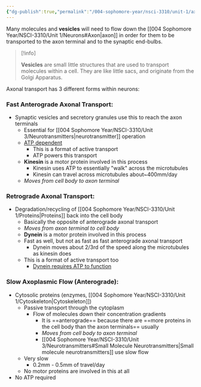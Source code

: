 ```yaml
---
{"dg-publish":true,"permalink":"/004-sophomore-year/nsci-3310/unit-1/axonal-transport/"}
---
```


Many molecules and **vesicles** will need to flow down the [[004 Sophomore Year/NSCI-3310/Unit 1/Neurons#Axon\|axon]] in order for them to be transported to the axon terminal and to the synaptic end-bulbs.

>[!info]
>
>**Vesicles** are small little structures that are used to transport molecules within a cell. They are like little sacs, and originate from the Golgi Apparatus.

Axonal transport has 3 different forms within neurons:

### Fast Anterograde Axonal Transport:
- Synaptic vesicles and secretory granules use this to reach the axon terminals
	- Essential for [[004 Sophomore Year/NSCI-3310/Unit 3/Neurotransmitters\|neurotransmitter]] operation
	- <u>ATP dependent</u>
		- This is a format of active transport
		- ATP powers this transport
	- **Kinesin** is a motor protein involved in this process
		- Kinesin uses ATP to essentially "walk" across the microtubules
		- Kinesin can travel across microtubules about~400mm/day
	- *Moves from cell body to axon terminal*

### Retrograde Axonal Transport:
- Degradation/recycling of [[004 Sophomore Year/NSCI-3310/Unit 1/Proteins\|Proteins]] back into the cell body
	- Basically the opposite of anterograde axonal transport
	- *Moves from axon terminal to cell body*
	- **Dynein** is a motor protein involved in this process
	- Fast as well, but not as fast as fast anterograde axonal transport
		- Dynein moves about 2/3rd of the speed along the microtubules as kinesin does
	- This is a format of active transport too
		- <u>Dynein requires ATP to function</u>

### Slow Axoplasmic Flow (Anterograde):
- Cytosolic proteins (enzymes, [[004 Sophomore Year/NSCI-3310/Unit 1/Cytoskeleton\|Cytoskeleton]])
	- Passive transport through the cytoplasm
		- Flow of molecules down their concentration gradients
			- It is ==anterograde== because there are ==more proteins in the cell body than the axon terminals== usually
			- *Moves from cell body to axon terminal*
			- [[004 Sophomore Year/NSCI-3310/Unit 3/Neurotransmitters#Small Molecule Neurotransmitters\|Small molecule neurotransmitters]] use slow flow
	- Very slow
		- 0.2mm - 0.5mm of travel/day
	- No motor proteins are involved in this at all
- No ATP required




